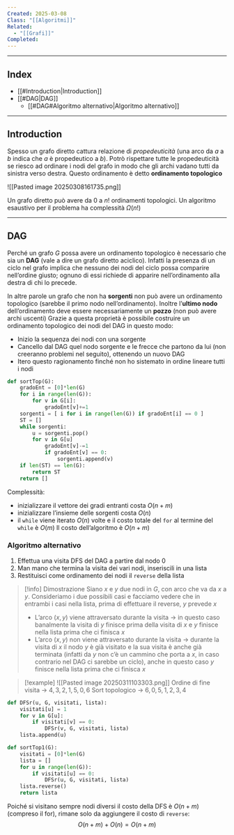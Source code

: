 ```yaml
---
Created: 2025-03-08
Class: "[[Algoritmi]]"
Related:
  - "[[Grafi]]"
Completed:
---
```

---
## Index
- [[#Introduction|Introduction]]
- [[#DAG|DAG]]
	- [[#DAG#Algoritmo alternativo|Algoritmo alternativo]]
---
## Introduction
Spesso un grafo diretto cattura relazione di *propedeuticità* (una arco da $a$ a $b$ indica che $a$ è propedeutico a $b$).
Potrò rispettare tutte le propedeuticità se riesco ad ordinare i nodi del grafo in modo che gli archi vadano tutti da sinistra verso destra. Questo ordinamento è detto **ordinamento topologico**

![[Pasted image 20250308161735.png]]

Un grafo diretto può avere da $0$ a $n!$ ordinamenti topologici. Un algoritmo esaustivo per il problema ha complessità $\Omega(n!)$

---
## DAG
Perché un grafo $G$ possa avere un ordinamento topologico è necessario che sia un **DAG** (vale a dire un grafo diretto aciclico).
Infatti la presenza di un ciclo nel grafo implica che nessuno dei nodi del ciclo possa comparire nell’ordine giusto; ognuno di essi richiede di apparire nell’ordinamento alla destra di chi lo precede.

In altre parole un grafo che non ha **sorgenti** non può avere un ordinamento topologico (sarebbe il primo nodo nell’ordinamento). Inoltre l’**ultimo nodo** dell’ordinamento deve essere necessariamente un **pozzo** (non può avere archi uscenti)
Grazie a questa proprietà è possibile costruire un ordinamento topologico dei nodi del DAG in questo modo:
- Inizio la sequenza dei nodi con una sorgente
- Cancello dal DAG quel nodo sorgente e le frecce che partono da lui (non creeranno problemi nel seguito), ottenendo un nuovo DAG
- Itero questo ragionamento finché non ho sistemato in ordine lineare tutti i nodi

```python
def sortTop(G):
	gradoEnt = [0]*len(G)
	for i in range(len(G)):
		for v in G[i]:
			gradoEnt[v]+=1
	sorgenti = [ i for i in range(len(G)) if gradoEnt[i] == 0 ]
	ST = []
	while sorgenti:
		u = sorgenti.pop()
		for v in G[u]
			gradoEnt[v]-=1
			if gradoEnt[v] == 0:
				sorgenti.append(v)
	if len(ST) == len(G):
		return ST
	return []
```
Complessità:
- inizializzare il vettore dei gradi entranti costa $O(n+m)$
- inizializzare l’insieme delle sorgenti costa $O(n)$
- il `while` viene iterato $O(n)$ volte e il costo totale del `for` al termine del `while` è $O(m)$
Il costo dell’algoritmo è $O(n+m)$

### Algoritmo alternativo
1. Effettua una visita DFS del DAG a partire dal nodo $0$
2. Man mano che termina la visita dei vari nodi, inseriscili in una lista
3. Restituisci come ordinamento dei nodi il `reverse` della lista

>[!info] Dimostrazione
>Siano $x$ e $y$ due nodi in $G$, con arco che va da $x$ a $y$. Consideriamo i due possibili casi e facciamo vedere che in entrambi i casi nella lista, prima di effettuare il reverse, $y$ prevede $x$
>- L’arco $(x,y)$ viene attraversato durante la visita → in questo caso banalmente la visita di $y$ finisce prima della visita di $x$ e $y$ finisce nella lista prima che ci finisca $x$
>- L’arco $(x,y)$ non viene attraversato durante la visita → durante la visita di $x$ il nodo $y$ è già visitato e la sua visita è anche già terminata (infatti da $y$ non c’è un cammino che porta a $x$, in caso contrario nel DAG ci sarebbe un ciclo), anche in questo caso $y$ finisce nella lista prima che ci finisca $x$

>[!example]
>![[Pasted image 20250311103303.png]]
>Ordine di fine visita → $4,3,2,1,5,0,6$
>Sort topologico → $6,0,5,1,2,3,4$

```python
def DFSr(u, G, visitati, lista):
	visitati[u] = 1
	for v in G[u]:
		if visitati[v] == 0:
			DFSr(v, G, visitati, lista)
	lista.append(u)

def sortTop1(G):
	visitati = [0]*len(G)
	lista = []
	for u in range(len(G)):
		if visitati[u] == 0:
			DFSr(u, G, visitati, lista)
	lista.reverse()
	return lista
```
Poiché si visitano sempre nodi diversi il costo della DFS è $O(n+m)$ (compreso il for), rimane solo da aggiungere il costo di `reverse`:
$$
O(n+m)+O(n)=O(n+m)
$$
